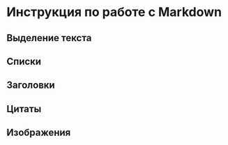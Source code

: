# Инструкция по работе с Markdown

## Выделение текста 

## Списки 

## Заголовки

## Цитаты

## Изображения